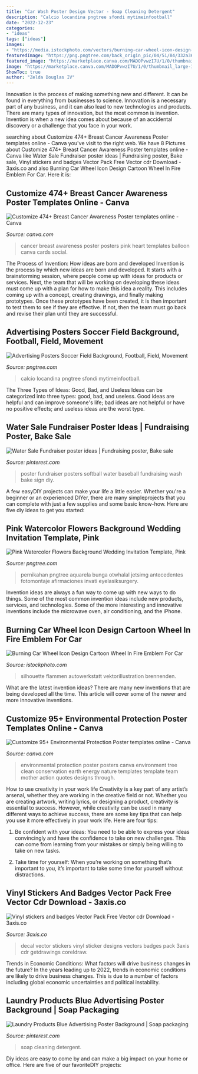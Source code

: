 ```yaml
---
title: "Car Wash Poster Design Vector - Soap Cleaning Detergent"
description: "Calcio locandina pngtree sfondi mytimeinfootball"
date: "2022-12-23"
categories:
- "ideas"
tags: ["ideas"]
images:
- "https://media.istockphoto.com/vectors/burning-car-wheel-icon-design-cartoon-wheel-in-fire-emblem-for-car-vector-id901784950?s=170667a"
featuredImage: "https://png.pngtree.com/back_origin_pic/04/51/84/332a36f915d81ec031a51730b89383ff.jpg"
featured_image: "https://marketplace.canva.com/MADOPvwzI7U/1/0/thumbnail_large-1/canva-pink-balloon-heart-breast-cancer-awareness-poster-MADOPvwzI7U.jpg"
image: "https://marketplace.canva.com/MADOPvwzI7U/1/0/thumbnail_large-1/canva-pink-balloon-heart-breast-cancer-awareness-poster-MADOPvwzI7U.jpg"
ShowToc: true
author: "Zelda Douglas IV"
---
```



Innovation is the process of making something new and different. It can be found in everything from businesses to science. Innovation is a necessary part of any business, and it can also lead to new technologies and products. There are many types of innovation, but the most common is invention. Invention is when a new idea comes about because of an accidental discovery or a challenge that you face in your work.

	

		
searching about Customize 474+ Breast Cancer Awareness Poster templates online - Canva you've visit to the right web. We have 8 Pictures about Customize 474+ Breast Cancer Awareness Poster templates online - Canva like Water Sale Fundraiser poster ideas | Fundraising poster, Bake sale, Vinyl stickers and badges Vector Pack Free Vector cdr Download - 3axis.co and also Burning Car Wheel Icon Design Cartoon Wheel In Fire Emblem For Car. Here it is:
		
    
## Customize 474+ Breast Cancer Awareness Poster Templates Online - Canva

<img loading=lazy src="https://marketplace.canva.com/MADOPvwzI7U/1/0/thumbnail_large-1/canva-pink-balloon-heart-breast-cancer-awareness-poster-MADOPvwzI7U.jpg" onerror="this.onerror=null;this.src='https://tse4.mm.bing.net/th?id=OIP.usBlIVnC690VTSqRo6TvIgAAAA&amp;pid=15.1';" alt="Customize 474+ Breast Cancer Awareness Poster templates online - Canva">

_Source: canva.com_

>cancer breast awareness poster posters pink heart templates balloon canva cards social. 

	

The Process of Invention: How ideas are born and developed
Invention is the process by which new ideas are born and developed. It starts with a brainstorming session, where people come up with ideas for products or services. Next, the team that will be working on developing these ideas must come up with a plan for how to make this idea a reality. This includes coming up with a concept, creating drawings, and finally making prototypes. Once these prototypes have been created, it is then important to test them to see if they are effective. If not, then the team must go back and revise their plan until they are successful.

    
## Advertising Posters Soccer Field Background, Football, Field, Movement

<img loading=lazy src="https://png.pngtree.com/back_origin_pic/04/51/84/332a36f915d81ec031a51730b89383ff.jpg" onerror="this.onerror=null;this.src='https://tse2.mm.bing.net/th?id=OIP.aNMi74CNHqcRFGEyew2fzgHaKD&amp;pid=15.1';" alt="Advertising Posters Soccer Field Background, Football, Field, Movement">

_Source: pngtree.com_

>calcio locandina pngtree sfondi mytimeinfootball. 

	

The Three Types of Ideas: Good, Bad, and Useless
Ideas can be categorized into three types: good, bad, and useless. Good ideas are helpful and can improve someone's life; bad ideas are not helpful or have no positive effects; and useless ideas are the worst type.

    
## Water Sale Fundraiser Poster Ideas | Fundraising Poster, Bake Sale

<img loading=lazy src="https://i.pinimg.com/736x/87/31/fc/8731fcb217870906156b3e56f393f91c.jpg" onerror="this.onerror=null;this.src='https://tse4.mm.bing.net/th?id=OIP.zgD12kaAzFUT_KKV5W1R5QHaNL&amp;pid=15.1';" alt="Water Sale Fundraiser poster ideas | Fundraising poster, Bake sale">

_Source: pinterest.com_

>poster fundraiser posters softball water baseball fundraising wash bake sign diy. 

	

A few easyDIY projects can make your life a little easier. Whether you're a beginner or an experienced DIYer, there are many simpleprojects that you can complete with just a few supplies and some basic know-how. Here are five diy ideas to get you started: 

    
## Pink Watercolor Flowers Background Wedding Invitation Template, Pink

<img loading=lazy src="https://png.pngtree.com/back_origin_pic/04/32/69/a8435b338b1a458cfdc4a4f7ad6fd751.jpg" onerror="this.onerror=null;this.src='https://tse1.mm.bing.net/th?id=OIP.cFEpcyJr8RJmXMUVyGjp2AHaKX&amp;pid=15.1';" alt="Pink Watercolor Flowers Background Wedding Invitation Template, Pink">

_Source: pngtree.com_

>pernikahan pngtree aquarela bunga otwhalal jetsimg antecedentes fotomontaje afirmaciones invati eyelasiksurgery. 

	

Invention ideas are always a fun way to come up with new ways to do things. Some of the most common invention ideas include new products, services, and technologies. Some of the more interesting and innovative inventions include the microwave oven, air conditioning, and the iPhone.

    
## Burning Car Wheel Icon Design Cartoon Wheel In Fire Emblem For Car

<img loading=lazy src="https://media.istockphoto.com/vectors/burning-car-wheel-icon-design-cartoon-wheel-in-fire-emblem-for-car-vector-id901784950?s=170667a" onerror="this.onerror=null;this.src='https://tse2.mm.bing.net/th?id=OIP.odB8zBmSeXLrU9YKDtR6wwAAAA&amp;pid=15.1';" alt="Burning Car Wheel Icon Design Cartoon Wheel In Fire Emblem For Car">

_Source: istockphoto.com_

>silhouette flammen autowerkstatt vektorillustration brennenden. 

	

What are the latest invention ideas?
There are many new inventions that are being developed all the time. This article will cover some of the newer and more innovative inventions.

    
## Customize 95+ Environmental Protection Poster Templates Online - Canva

<img loading=lazy src="https://marketplace.canva.com/MACNxNqIxCQ/1/0/thumbnail_large/canva-green-tree-environmental-protection-poster-MACNxNqIxCQ.jpg" onerror="this.onerror=null;this.src='https://tse1.mm.bing.net/th?id=OIP.GmoJOE06eB_n8CInJAh9DgAAAA&amp;pid=15.1';" alt="Customize 95+ Environmental Protection Poster templates online - Canva">

_Source: canva.com_

>environmental protection poster posters canva environment tree clean conservation earth energy nature templates template team mother action quotes designs through. 

	

How to use creativity in your work life
Creativity is a key part of any artist’s arsenal, whether they are working in the creative field or not. Whether you are creating artwork, writing lyrics, or designing a product, creativity is essential to success. However, while creativity can be used in many different ways to achieve success, there are some key tips that can help you use it more effectively in your work life. Here are four tips:
1. Be confident with your ideas: You need to be able to express your ideas convincingly and have the confidence to take on new challenges. This can come from learning from your mistakes or simply being willing to take on new tasks.

2. Take time for yourself: When you’re working on something that’s important to you, it’s important to take some time for yourself without distractions.

    
## Vinyl Stickers And Badges Vector Pack Free Vector Cdr Download - 3axis.co

<img loading=lazy src="https://3axis.co/user-images/e1gv8x1l.jpg" onerror="this.onerror=null;this.src='https://tse2.mm.bing.net/th?id=OIP.IT0nuwULzDbv722ZyiSdnQHaKU&amp;pid=15.1';" alt="Vinyl stickers and badges Vector Pack Free Vector cdr Download - 3axis.co">

_Source: 3axis.co_

>decal vector stickers vinyl sticker designs vectors badges pack 3axis cdr getdrawings coreldraw. 

	

Trends in Economic Conditions: What factors will drive business changes in the future?
In the years leading up to 2022, trends in economic conditions are likely to drive business changes. This is due to a number of factors including global economic uncertainties and political instability.

    
## Laundry Products Blue Advertising Poster Background | Soap Packaging

<img loading=lazy src="https://i.pinimg.com/736x/8b/4e/46/8b4e46da00b620457f6d2fbe0f0526e8.jpg" onerror="this.onerror=null;this.src='https://tse2.mm.bing.net/th?id=OIP.e3Ij1dLzQ1yoqakM04CSWwHaLL&amp;pid=15.1';" alt="Laundry Products Blue Advertising Poster Background | Soap packaging">

_Source: pinterest.com_

>soap cleaning detergent. 

	

Diy ideas are easy to come by and can make a big impact on your home or office. Here are five of our favoriteDIY projects: 

